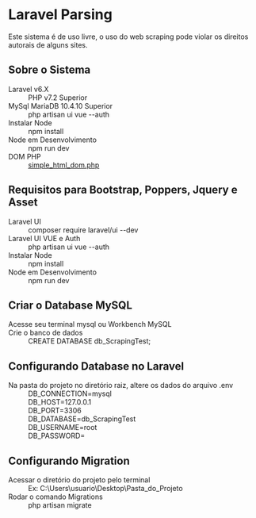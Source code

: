 <h1>Laravel Parsing</h1>

<p>Este sistema é de uso livre, o uso do web scraping pode violar os direitos autorais de alguns sites.</p>

<h2>Sobre o Sistema</h2>
<dl>
    <dt>Laravel v6.X</dt>
    <dd>PHP v7.2 Superior</dd>
    <dt>MySql MariaDB 10.4.10 Superior</dt>
    <dd>php artisan ui vue --auth</dd>
    <dt>Instalar Node</dt>
    <dd>npm install</dd>
    <dt>Node em Desenvolvimento</dt>
    <dd>npm run dev</dd>
    <dt>DOM  PHP</dt>
    <dd><a href="https://simplehtmldom.sourceforge.io/">simple_html_dom.php</a></dd>
</dl>

<h2>Requisitos para Bootstrap, Poppers, Jquery e Asset</h2>
<dl>
    <dt>Laravel UI</dt>
    <dd>composer require laravel/ui --dev</dd>
    <dt>Laravel UI VUE e Auth</dt>
    <dd>php artisan ui vue --auth</dd>
    <dt>Instalar Node</dt>
    <dd>npm install</dd>
    <dt>Node em Desenvolvimento</dt>
    <dd>npm run dev</dd>
</dl>

<h2>Criar o Database MySQL</h2>
<dl>
    <dt>Acesse seu terminal mysql ou Workbench MySQL</dt>
    <dt>Crie o banco de dados</dt>
    <dd>
    CREATE DATABASE db_ScrapingTest;
    </dd>
</dl>

<h2>Configurando Database no Laravel</h2>
<dl>
    <dt>Na pasta do projeto no diretório raiz, altere os dados do arquivo .env</dt>
    <dd>
    DB_CONNECTION=mysql<br>
    DB_HOST=127.0.0.1<br>
    DB_PORT=3306<br>
    DB_DATABASE=db_ScrapingTest<br>
    DB_USERNAME=root<br>
    DB_PASSWORD=<br>
    </dd>
</dl>

<h2>Configurando Migration</h2>
<dl>
    <dt>Acessar o diretório do projeto pelo terminal</dt>
    <dd>Ex: C:\Users\usuario\Desktop\Pasta_do_Projeto</dd>
    <dt>Rodar o comando Migrations</dt>
    <dd>php artisan migrate</dd>
</dl>




